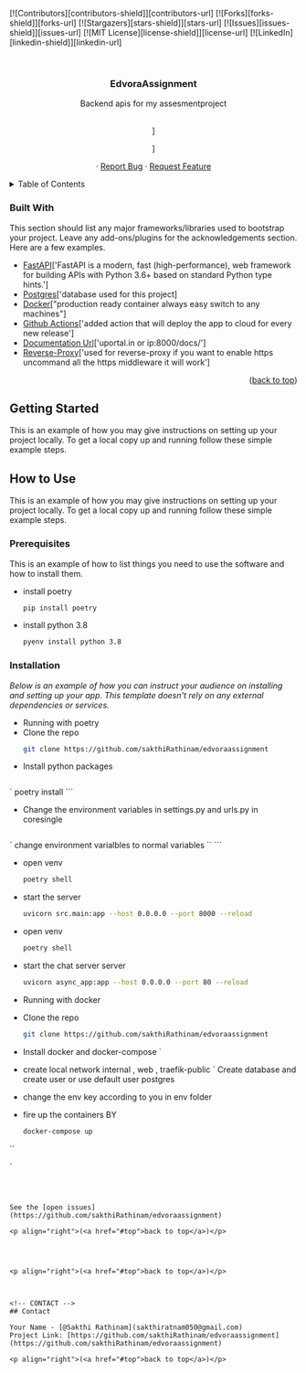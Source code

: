 <div id="top"></div>
<!--
*** Thanks for checking out the Best-README-Template. If you have a suggestion
*** that would make this better, please fork the repo and create a pull request
*** or simply open an issue with the tag "enhancement".
*** Don't forget to give the project a star!
*** Thanks again! Now go create something AMAZING! :D
-->



<!-- PROJECT SHIELDS -->
<!--
*** I'm using markdown "reference style" links for readability.
*** Reference links are enclosed in brackets [ ] instead of parentheses ( ).
*** See the bottom of this document for the declaration of the reference variables
*** for contributors-url, forks-url, etc. This is an optional, concise syntax you may use.
*** https://www.markdownguide.org/basic-syntax/#reference-style-links
-->
[![Contributors][contributors-shield]][contributors-url]
[![Forks][forks-shield]][forks-url]
[![Stargazers][stars-shield]][stars-url]
[![Issues][issues-shield]][issues-url]
[![MIT License][license-shield]][license-url]
[![LinkedIn][linkedin-shield]][linkedin-url]



<!-- PROJECT LOGO -->
<br />
<div align="center">
  

  <h3 align="center">EdvoraAssignment</h3>

  <p align="center">
    Backend apis for my assesmentproject
    <br />
    <br />
    <p View Documentation of this Apis["uportal.in/docs">]</p>
    <p After login and register connect to broadcast["uportal.in/connectBroadcast">]</p>
    ·
    <a href="https://github.com/sakthiRathinam/edvoraassignment/issues">Report Bug</a>
    ·
    <a href="https://github.com/sakthiRathinam/edvoraassignment/issues">Request Feature</a>
  </p>
</div>



<!-- TABLE OF CONTENTS -->
<details>
  <summary>Table of Contents</summary>
  <ol>
    <li>
      <a href="#about-the-project">About The Project</a>
      <ul>
        <li><a href="#built-with">Built With</a></li>
      </ul>
    </li>
    <li>
      <a href="#getting-started">Getting Started</a>
      <ul>
        <li><a href="#prerequisites">Prerequisites</a></li>
        <li><a href="#installation">Installation</a></li>
      </ul>
    </li>
  </ol>
</details>




### Built With

This section should list any major frameworks/libraries used to bootstrap your project. Leave any add-ons/plugins for the acknowledgements section. Here are a few examples.

* [FastAPI](https://fastapi.tiangolo.com/)['FastAPI is a modern, fast (high-performance), web framework for building APIs with Python 3.6+ based on standard Python type hints.']
* [Postgres](https://postgresql.org/)['database used for this project]
* [Docker](https://docker.org/)["production ready container always easy switch to any machines"]
* [Github Actions](https://actions.dev/)['added action that will deploy the app to cloud for every new release']
* [Documentation Url](http://uportal.in/docs)['uportal.in or ip:8000/docs/']
* [Reverse-Proxy](https://traefik.io/)['used for reverse-proxy if you want to enable https uncommand all the https middleware it will work']


<p align="right">(<a href="#top">back to top</a>)</p>



<!-- GETTING STARTED -->
## Getting Started

This is an example of how you may give instructions on setting up your project locally.
To get a local copy up and running follow these simple example steps.
## How to Use

This is an example of how you may give instructions on setting up your project locally.
To get a local copy up and running follow these simple example steps.

### Prerequisites

This is an example of how to list things you need to use the software and how to install them.
* install poetry
  ```sh
  pip install poetry
* install python 3.8
  ```sh
  pyenv install python 3.8

  ```

### Installation

_Below is an example of how you can instruct your audience on installing and setting up your app. This template doesn't rely on any external dependencies or services._

* Running with poetry
* Clone the repo
   ```sh
   git clone https://github.com/sakthiRathinam/edvoraassignment
   ```
* Install python packages
    ```sh
`   poetry install
    ```
* Change the environment variables in settings.py and urls.py in coresingle
     ```sh
`    change environment varialbles to normal variables
``  ```
* open venv
     ```sh
     poetry shell
     ```
* start the server
     ```sh
    uvicorn src.main:app --host 0.0.0.0 --port 8000 --reload
* open venv
     ```sh
     poetry shell
     ```
* start the chat server server
     ```sh
    uvicorn async_app:app --host 0.0.0.0 --port 80 --reload
    ```

* Running with docker
* Clone the repo
   ```sh
   git clone https://github.com/sakthiRathinam/edvoraassignment
   ```
* Install docker and docker-compose
`    
* create local network internal , web , traefik-public
`    Create database and create user or use default user postgres

* change the env key according to you in env folder 

* fire up the containers BY
    ```sh
    docker-compose up
``


   `
   ```



See the [open issues](https://github.com/sakthiRathinam/edvoraassignment) 

<p align="right">(<a href="#top">back to top</a>)</p>




<p align="right">(<a href="#top">back to top</a>)</p>



<!-- CONTACT -->
## Contact

Your Name - [@Sakthi Rathinam](sakthiratnam050@gmail.com) 
Project Link: [https://github.com/sakthiRathinam/edvoraassignment](https://github.com/sakthiRathinam/edvoraassignment)

<p align="right">(<a href="#top">back to top</a>)</p>